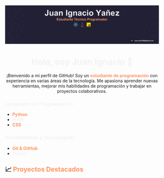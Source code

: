 <p align="center">
  <img src="./assets/Banner Linkedin.svg" alt="Banner">
</p>

<h1 align="center">
  <span style="color: #f2f2f2;">Hola, soy Juan Ignacio 👋</span>
</h1>

<p align="center">
  ¡Bienvenido a mi perfil de GitHub! Soy un <span style="color: #ff9561; font-weight:bold"><strong>estudiante de programación</strong></span> con experiencia en varias áreas de la tecnología. Me apasiona aprender nuevas herramientas, mejorar mis habilidades de programación y trabajar en proyectos colaborativos.
</p>

### <span style="color: #f2f2f2">Lenguajes de Programación:</span>

-   <span style="color: #ff9561">**Python**</span>
-   <span style="color: #f2f2f2">**HTML**</span>
-   <span style="color: #ff9561">**CSS**</span>

### <span style="color: #f2f2f2">Herramientas y Tecnologías:</span>

-   <span style="color: #ff9561">**Git & GitHub**</span>
-   <span style="color: #f2f2f2">**Tkinter**</span>

## 📈 <span style="color: #ff9561">Proyectos Destacados</span>
